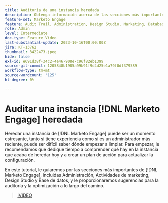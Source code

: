 ```yaml
---
title: Auditoría de una instancia heredada
description: Obtenga información acerca de las secciones más importantes de  [!DNL Marketo Engage], incluidas Administración, Actividades de marketing, Design Studio y Base de datos. Obtenga sugerencias para la auditoría y la optimización a lo largo del camino.
feature-set: Marketo Engage
feature: Audit Trail, Administration, Design Studio, Marketing, Database
role: Admin
level: Intermediate
doc-type: Feature Video
last-substantial-update: 2023-10-16T00:00:00Z
jira: KT-13762
thumbnail: 3422473.jpeg
hide: false
exl-id: e691d38f-34c2-4e46-908e-c96f82eb1399
source-git-commit: 1205848b1985a99b91f9d4d25e1a79f0df379589
workflow-type: tm+mt
source-wordcount: '125'
ht-degree: 0%

---
```


# Auditar una instancia [!DNL Marketo Engage] heredada

Heredar una instancia de [!DNL Marketo Engage] puede ser un momento estresante, tanto si tiene experiencia como si es un administrador más reciente, puede ser difícil saber dónde empezar a limpiar. Para empezar, le recomendamos que dedique tiempo a comprender qué hay en la instancia que acaba de heredar hoy y a crear un plan de acción para actualizar la configuración.

En este tutorial, le guiaremos por las secciones más importantes de [!DNL Marketo Engage], incluidas Administración, Actividades de marketing, Design Studio y Base de datos, y le proporcionaremos sugerencias para la auditoría y la optimización a lo largo del camino.

>[!VIDEO](https://video.tv.adobe.com/v/3453025/?learn=on&captions=spa)
